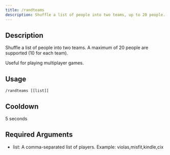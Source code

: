 ```yaml
---
title: /randteams
description: Shuffle a list of people into two teams, up to 20 people.
---
```


## Description
Shuffle a list of people into two teams. A maximum of 20 people are supported (10 for each team).

Useful for playing multiplayer games.

## Usage

`/randteams [[list]]`

## Cooldown

5 seconds


## Required Arguments

- list: A comma-separated list of players. Example: violas,misfit,kindle,cix
